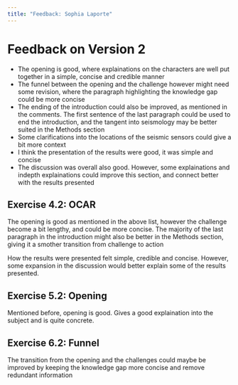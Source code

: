 ```yaml
---
title: "Feedback: Sophia Laporte" 
---
```


# Feedback on Version 2
* The opening is good, where explainations on the characters are well put
  together in a simple, concise and credible manner
* The funnel between the opening and the challenge however might need some
  revision, where the paragraph highlighting the knowledge gap could be more
  concise
* The ending of the introduction could also be improved, as mentioned in the
  comments. The first sentence of the last paragraph could be used to end the
  introduction, and the tangent into seismology may be better suited in the
  Methods section
* Some clarifications into the locations of the seismic sensors could give a
  bit more context
* I think the presentation of the results were good, it was simple and concise
* The discussion was overall also good. However, some explainations and indepth
  explainations could improve this section, and connect better with the results
  presented 



## Exercise 4.2: OCAR
The opening is good as mentioned in the above list, however the challenge
become a bit lengthy, and could be more concise. The majority of the last
paragraph in the introduction might also be better in the Methods section,
giving it a smother transition from challenge to action

How the results were presented felt simple, credible and concise. However, some
expansion in the discussion would better explain some of the results presented.

## Exercise 5.2: Opening
Mentioned before, opening is good. Gives a good explaination into the subject
and is quite concrete.

## Exercise 6.2: Funnel
The transition from the opening and the challenges could maybe be improved by
keeping the knowledge gap more concise and remove redundant information


